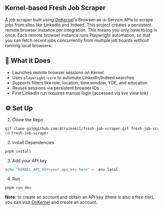 ## Kernel-based Fresh Job Scraper
A job scraper built using [OnKernel](https://onkernel.com)'s Browser-as-a-Service APIs to scrape jobs from sites like LinkedIn and Indeed. This project creates a persistent remote browser instance per integration. This means you only have to log in once. Each remote browser instance runs Playwright automation, so that you can fetch recent jobs concurrently from multiple job boards without running local browsers.

## 🤖 What it Does
- Launches remote browser sessions on Kernel
- Uses `playwright-core` to automate LinkedIn/Indeed searches
- Supports filters like role, location, time window, YOE, and education
- Reuses sessions via persistent browser IDs
- First LinkedIn run requires manual login (accessed via live view link)

## ⚙️ Set Up
1. Clone the Repo
```bash
git clone git@github.com:dcruzeneil/fresh-job-scraper.git fresh-job-scraper
cd fresh-job-scraper
```

2. Install Dependencies
```bash
pnpm install
```

3. Add your API key
```bash
echo "KERNEL_API_KEY=your_api_key_here" > .env.local
```

4. Run
```bash
pnpm run dev
```

**Note:** to create an account and obtain an API key (there is also a free-tier), you can visit [OnKernel](https://onkernel.com/) and create an account.
